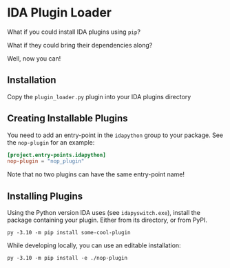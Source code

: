 # IDA Plugin Loader

What if you could install IDA plugins using `pip`?

What if they could bring their dependencies along?

Well, now you can!

## Installation

Copy the `plugin_loader.py` plugin into your IDA plugins directory

## Creating Installable Plugins

You need to add an entry-point in the `idapython` group to your package.
See the `nop-plugin` for an example:

```toml
[project.entry-points.idapython]
nop-plugin = "nop_plugin"
```

Note that no two plugins can have the same entry-point name!

## Installing Plugins

Using the Python version IDA uses (see `idapyswitch.exe`), install the package containing your plugin.
Either from its directory, or from PyPI.

```shell
py -3.10 -m pip install some-cool-plugin
```

While developing locally, you can use an editable installation:

```shell
py -3.10 -m pip install -e ./nop-plugin
```